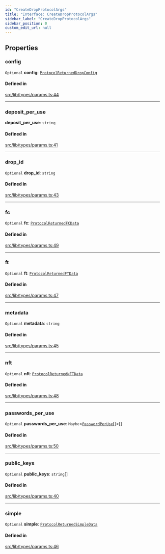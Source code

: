 ```yaml
---
id: "CreateDropProtocolArgs"
title: "Interface: CreateDropProtocolArgs"
sidebar_label: "CreateDropProtocolArgs"
sidebar_position: 0
custom_edit_url: null
---
```


## Properties

### config

 `Optional` **config**: [`ProtocolReturnedDropConfig`](ProtocolReturnedDropConfig.md)

#### Defined in

[src/lib/types/params.ts:44](https://github.com/keypom/keypom-js/blob/ba635c9/src/lib/types/params.ts#L44)

___

### deposit\_per\_use

 **deposit\_per\_use**: `string`

#### Defined in

[src/lib/types/params.ts:41](https://github.com/keypom/keypom-js/blob/ba635c9/src/lib/types/params.ts#L41)

___

### drop\_id

 `Optional` **drop\_id**: `string`

#### Defined in

[src/lib/types/params.ts:43](https://github.com/keypom/keypom-js/blob/ba635c9/src/lib/types/params.ts#L43)

___

### fc

 `Optional` **fc**: [`ProtocolReturnedFCData`](ProtocolReturnedFCData.md)

#### Defined in

[src/lib/types/params.ts:49](https://github.com/keypom/keypom-js/blob/ba635c9/src/lib/types/params.ts#L49)

___

### ft

 `Optional` **ft**: [`ProtocolReturnedFTData`](ProtocolReturnedFTData.md)

#### Defined in

[src/lib/types/params.ts:47](https://github.com/keypom/keypom-js/blob/ba635c9/src/lib/types/params.ts#L47)

___

### metadata

 `Optional` **metadata**: `string`

#### Defined in

[src/lib/types/params.ts:45](https://github.com/keypom/keypom-js/blob/ba635c9/src/lib/types/params.ts#L45)

___

### nft

 `Optional` **nft**: [`ProtocolReturnedNFTData`](ProtocolReturnedNFTData.md)

#### Defined in

[src/lib/types/params.ts:48](https://github.com/keypom/keypom-js/blob/ba635c9/src/lib/types/params.ts#L48)

___

### passwords\_per\_use

 `Optional` **passwords\_per\_use**: `Maybe`<[`PasswordPerUse`](PasswordPerUse.md)[]\>[]

#### Defined in

[src/lib/types/params.ts:50](https://github.com/keypom/keypom-js/blob/ba635c9/src/lib/types/params.ts#L50)

___

### public\_keys

 `Optional` **public\_keys**: `string`[]

#### Defined in

[src/lib/types/params.ts:40](https://github.com/keypom/keypom-js/blob/ba635c9/src/lib/types/params.ts#L40)

___

### simple

 `Optional` **simple**: [`ProtocolReturnedSimpleData`](ProtocolReturnedSimpleData.md)

#### Defined in

[src/lib/types/params.ts:46](https://github.com/keypom/keypom-js/blob/ba635c9/src/lib/types/params.ts#L46)

